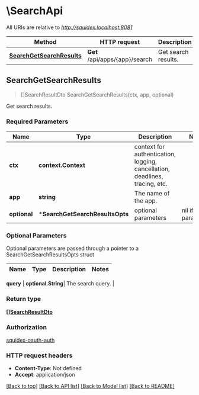 # \SearchApi

All URIs are relative to *http://squidex.localhost:8081*

Method | HTTP request | Description
------------- | ------------- | -------------
[**SearchGetSearchResults**](SearchApi.md#SearchGetSearchResults) | **Get** /api/apps/{app}/search | Get search results.



## SearchGetSearchResults

> []SearchResultDto SearchGetSearchResults(ctx, app, optional)

Get search results.

### Required Parameters


Name | Type | Description  | Notes
------------- | ------------- | ------------- | -------------
**ctx** | **context.Context** | context for authentication, logging, cancellation, deadlines, tracing, etc.
**app** | **string**| The name of the app. | 
 **optional** | ***SearchGetSearchResultsOpts** | optional parameters | nil if no parameters

### Optional Parameters

Optional parameters are passed through a pointer to a SearchGetSearchResultsOpts struct


Name | Type | Description  | Notes
------------- | ------------- | ------------- | -------------

 **query** | **optional.String**| The search query. | 

### Return type

[**[]SearchResultDto**](SearchResultDto.md)

### Authorization

[squidex-oauth-auth](../README.md#squidex-oauth-auth)

### HTTP request headers

- **Content-Type**: Not defined
- **Accept**: application/json

[[Back to top]](#) [[Back to API list]](../README.md#documentation-for-api-endpoints)
[[Back to Model list]](../README.md#documentation-for-models)
[[Back to README]](../README.md)

